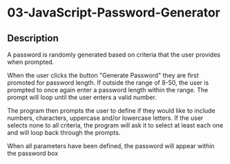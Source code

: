 # 03-JavaScript-Password-Generator


## Description

A password is randomly generated based on criteria that the user provides when prompted.

When the user clicks the button "Generate Password" they are first promoted for password length. If outside the range of 8-50, the user is prompted to once again enter a password length within the range. The prompt will loop until the user enters a valid number.

The program then prompts the user to define if they would like to include numbers, characters, uppercase and/or lowercase letters. If the user selects none to all criteria, the program will ask it to select at least each one and will loop back through the prompts.

When all parameters have been defined, the password will appear within the password box